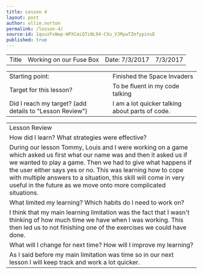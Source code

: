 ```yaml
---
title: Lesson 4
layout: post
author: ollie.norton
permalink: /lesson-4/
source-id: 1qvuzFxWwp-WPXCmiQTi0L94-CXu_VJMywTZmfypinuE
published: true
---
```

        

<table>
  <tr>
    <td>Title</td>
    <td>Working on our Fuse Box</td>
    <td>Date: 7/3/2017</td>
    <td>7/3/2017</td>
  </tr>
</table>


<table>
  <tr>
    <td>Starting point:</td>
    <td>Finished the Space Invaders</td>
  </tr>
  <tr>
    <td>Target for this lesson?</td>
    <td>To be fluent in my code talking</td>
  </tr>
  <tr>
    <td>Did I reach my target? 
(add details to "Lesson Review")</td>
    <td> I am a lot quicker talking about parts of code.</td>
  </tr>
</table>


<table>
  <tr>
    <td>Lesson Review</td>
  </tr>
  <tr>
    <td>How did I learn? What strategies were effective? </td>
  </tr>
  <tr>
    <td>During our lesson Tommy, Louis and I were working on a game which asked us first what our name was and then it asked us if we wanted to play a game. Then we had to give what happens if the user either says yes or no. This was learning how to cope with multiple answers to a situation, this skill will come in very useful in the future as we move onto more complicated situations. </td>
  </tr>
  <tr>
    <td>What limited my learning? Which habits do I need to work on? </td>
  </tr>
  <tr>
    <td>I think that my main learning limitation was the fact that I wasn't thinking of how much time we have when I was working. This then led us to not finishing one of the exercises we could have done. </td>
  </tr>
  <tr>
    <td>What will I change for next time? How will I improve my learning?</td>
  </tr>
  <tr>
    <td>As I said before my main limitation was time so in our next lesson I will keep track and work a lot quicker.</td>
  </tr>
</table>


